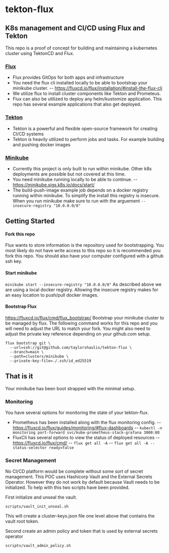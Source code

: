 # tekton-flux
## K8s management and CI/CD using Flux and Tekton

This repo is a proof of concept for building and maintaining a kubernetes cluster using TektonCD and Flux.

### [Flux]
- Flux provides GitOps for both apps and infrastructure
- You need the flux cli installed locally to be able to bootstrap your minikube cluster. 
-- https://fluxcd.io/flux/installation/#install-the-flux-cli
- We utilize flux to install cluster components like Tekton and Prometeus.
- Flux can also be utilized to deploy any helm/kustomize application. This repo has several example applications that also get deployed.

### [Tekton]
- Tekton is a powerful and flexible open-source framework for creating CI/CD systems
- Tekton is heavily utilized to perform jobs and tasks. For example building and pushing docker images

### [Minikube]
- Currently this project is only built to run within minikube. Other k8s deployments are possible but not covered at this time.
- You need minikube running locally to be able to continue.
-- https://minikube.sigs.k8s.io/docs/start/
- The build-push-image example job depends on a docker registry running within minikube. To simplify the install this registry is insecure. When you run minikube make sure to run with the arguement ```--insecure-registry "10.0.0.0/8"```

## Getting Started
#### Fork this repo
Flux wants to store information is the repository used for bootstrapping.  You most likely do not have write access to this repo so it is recommended you fork this repo.  You should also have your computer configured with a github ssh key.

#### Start minikube
```minikube start --insecure-registry "10.0.0.0/8"```
As described above we are using a local docker registry. Allowing the insecure registry makes for an easy location to push/pull docker images.

#### Bootstrap Flux
https://fluxcd.io/flux/cmd/flux_bootstrap/
Bootstrap your minikube cluster to be managed by flux.  The following command works for this repo and you will need to adjust the URL to match your fork. You might also need to adjust the private key reference depending on your github.com setup.
```
flux bootstrap git \
  --url=ssh://git@github.com/taylorshaulis/tekton-flux \
  --branch=main \
  --path=clusters/minikube \
  --private-key-file=./.ssh/id_ed25519
```

## That is it
Your minikube has been boot strapped with the minimal setup.

### Monitoring
You have several options for monitoring the state of your tekton-flux.
- Prometheus has been installed along with the flux monitoring config.
-- https://fluxcd.io/flux/guides/monitoring/#flux-dashboards
-- ```kubectl -n monitoring port-forward svc/kube-prometheus-stack-grafana 3000:80```
- FluxCli has several options to view the status of deployed resources
-- https://fluxcd.io/flux/cmd/
-- ```flux get all -A```
-- ```flux get all -A --status-selector ready=false```

### Secret Management
No CI/CD platform would be complete without some sort of secret management.
This POC uses Hashicorp Vault and the External Secrets Operator. However they do not work by default because Vault needs to be initialized.
To help with this two scripts have been provided.

First initialize and unseal the vault.
```
scripts/vault_init_unseal.sh
```
This will create a cluster-keys.json file one level above that contains the vault root token.

Second create an admin policy and token that is used by external secrets operator
```
scripts/vault_admin_policy.sh
```

[Tekton]: <https://tekton.dev/>
[Flux]: <https://fluxcd.io/>
[Minikube]: <https://minikube.sigs.k8s.io/docs/>